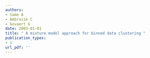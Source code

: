 ```yaml
---
authors: 
- Same A 
- Ambroise C 
- Govaert G 
date: 2003-01-01
title: " A mixture model approach for binned data clustering "
publication_types:
- 1
url_pdf: ''
---
```

